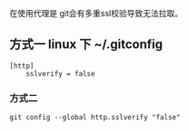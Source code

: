 在使用代理是 git会有多重ssl校验导致无法拉取。

## 方式一 linux 下 ~/.gitconfig

```config
[http]
    sslverify = false

```

### 方式二
`git config --global http.sslverify "false"`